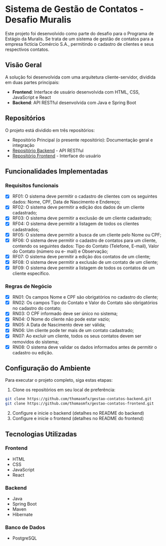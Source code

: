 # Sistema de Gestão de Contatos - Desafio Muralis

Este projeto foi desenvolvido como parte do desafio para o Programa de Estágio da Muralis. Se trata de um sistema de gestão de contatos para a empresa fictícia Comércio S.A., permitindo o cadastro de clientes e seus respectivos contatos.

## Visão Geral

A solução foi desenvolvida com uma arquitetura cliente-servidor, dividida em duas partes principais:

- **Frontend**: Interface de usuário desenvolvida com HTML, CSS, JavaScript e React
- **Backend**: API RESTful desenvolvida com Java e Spring Boot

## Repositórios

O projeto está dividido em três repositórios:

- Repositório Principal (o presente repositório): Documentação geral e integração
- [Repositório Backend](https://github.com/thomasmfx/gestao-contatos-backend) - API RESTful
- [Repositório Frontend](https://github.com/thomasmfx/gestao-contatos-frontend) - Interface do usuário

## Funcionalidades Implementadas

### Requisitos funcionais

- [x]  RF01: O sistema deve permitir o cadastro de clientes com os seguintes dados: Nome,
CPF, Data de Nascimento e Endereço;
- [x]  RF02: O sistema deve permitir a edição dos dados de um cliente cadastrado;
- [x]  RF03: O sistema deve permitir a exclusão de um cliente cadastrado;
- [x]  RF04: O sistema deve permitir a listagem de todos os clientes cadastrados;
- [x]  RF05: O sistema deve permitir a busca de um cliente pelo Nome ou CPF;
- [x]  RF06: O sistema deve permitir o cadastro de contatos para um cliente, contendo os seguintes dados: Tipo do Contato (Telefone, E-mail), Valor do Contato (número ou e-
mail) e Observação;
- [x]  RF07: O sistema deve permitir a edição dos contatos de um cliente;
- [x]  RF08: O sistema deve permitir a exclusão de um contato de um cliente;
- [x]  RF09: O sistema deve permitir a listagem de todos os contatos de um cliente
específico.

### Regras de Negócio

- [x]  RN01: Os campos Nome e CPF são obrigatórios no cadastro do cliente;
- [x]  RN02: Os campos Tipo do Contato e Valor do Contato são obrigatórios no cadastro do contato;
- [x]  RN03: O CPF informado deve ser único no sistema;
- [x]  RN04: O Nome do cliente não pode estar vazio;
- [x]  RN05: A Data de Nascimento deve ser válida;
- [x]  RN06: Um cliente pode ter mais de um contato cadastrado;
- [x]  RN07: Ao excluir um cliente, todos os seus contatos devem ser removidos do sistema;
- [x]  RN08: O sistema deve validar os dados informados antes de permitir o cadastro ou edição.

## Configuração do Ambiente

Para executar o projeto completo, siga estas etapas:

1. Clone os repositórios em seu local de preferência:
```bash
git clone https://github.com/thomasmfx/gestao-contatos-backend.git
git clone https://github.com/thomasmfx/gestao-contatos-frontend.git
```

2. Configure e inicie o backend (detalhes no README do backend)
3. Configure e inicie o frontend (detalhes no README do frontend)

## Tecnologias Utilizadas

### Frontend

- HTML
- CSS
- JavaScript
- React

### Backend

- Java 
- Spring Boot
- Maven
- Hibernate

### Banco de Dados

- PostgreSQL

<!-- ## Vídeo Demonstrativo

Um vídeo demonstrativo da execução do sistema pode ser encontrado [neste link](). -->